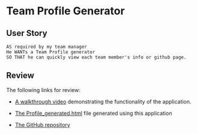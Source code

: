 # Team Profile Generator

## User Story

```
AS required by my team manager
He WANTs a Team Profile generator
SO THAT he can quickly view each team member's info or github page.
```

## Review

The following links for review:

* [A walkthrough video](https://drive.google.com/file/d/1uJ50gOqRZ9rgdIq4Hzx9lMtsgkAxqyg0/view) demonstrating the functionality of the application.

* [The Profile_generated.html](./Profile_generated.html) file generated using this application

* [The GitHub repository](https://github.com/ZhouTian0716/Team-Profile-Generator)


